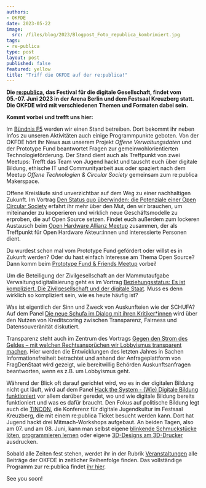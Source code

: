 ```yaml
---
authors:
- OKFDE
date: 2023-05-22
image: 
  src: /files/blog/2023/Blogpost_Foto_republica_kombrimiert.jpg
tags:
- re-publica
type: post
layout: post
published: false
featured: yellow
title: "Triff die OKFDE auf der re:publica!"
---
```


**Die [re:publica](https://re-publica.com/de), das Festival für die digitale Gesellschaft, findet vom 05.-07. Juni 2023 in der Arena Berlin und dem Festsaal Kreuzberg statt. Die OKFDE wird mit verschiedenen Themen und Formaten dabei sein.**

**Kommt vorbei und trefft uns hier:**

Im [Bündnis F5](https://buendnis-f5.de/) werden wir einen Stand betreiben. Dort bekommt ihr neben Infos zu unseren Aktivitäten auch einige Programmpunkte geboten. Von der OKFDE hört ihr News aus unserem Projekt *Offene Verwaltungsdaten* und der Prototype Fund beantwortet Fragen zur gemeinwohlorientierten Technologieförderung. Der Stand dient auch als Treffpunkt von zwei Meetups: Trefft das Team von Jugend hackt und tauscht euch über digitale Bildung, ethische IT und Communityarbeit aus oder spaziert nach dem Meetup *Offene Technologien & Circular Society* gemeinsam zum re:publica Makerspace.

Offene Kreisläufe sind unverzichtbar auf dem Weg zu einer nachhaltigen Zukunft. Im Vortrag [Den Status quo überwinden: die Potenziale einer Open Circular Society](https://re-publica.com/de/session/den-status-quo-ueberwinden-die-potenziale-einer-open-circular-society) erfahrt ihr mehr über den Mut, den wir brauchen, um miteinander zu kooperieren und wirklich neue Geschäftsmodelle zu erproben, die auf Open Source setzen. Findet euch außerdem zum lockeren Austausch beim [Open Hardware Allianz Meetup](https://re-publica.com/de/session/open-hardware-allianz-meetup) zusammen, der als Treffpunkt für Open Hardware Akteur:innen und interessierte Personen dient.

Du wurdest schon mal vom Prototype Fund gefördert oder willst es in Zukunft werden? Oder du hast einfach Interesse am Thema Open Source? Dann komm beim [Prototype Fund & Friends Meetup](https://re-publica.com/de/session/prototype-fund-friends-meetup-0) vorbei! 

Um die Beteiligung der Zivilgesellschaft an der Mammutaufgabe Verwaltungsdigitalisierung geht es im Vortrag [Beziehungsstatus: Es ist kompliziert. Die Zivilgesellschaft und der digitale Staat](https://re-publica.com/de/session/beziehungsstatus-es-ist-kompliziert-die-zivilgesellschaft-und-der-digitale-staat).  Muss es denn wirklich so kompliziert sein, wie es heute häufig ist? 

Was ist eigentlich der Sinn und Zweck von Auskunfteien wie der SCHUFA? Auf dem Panel [Die neue Schufa im Dialog mit ihren Kritiker*innen](https://re-publica.com/de/session/die-neue-schufa-im-dialog-mit-ihren-kritikerinnen-ueber-nutzen-von-kreditscoring-zwischen) wird über den Nutzen von Kreditscoring zwischen Transparenz, Fairness und Datensouveränität diskutiert. 

Transparenz steht auch im Zentrum des Vortrags [Gegen den Strom des Geldes – mit welchen Rechtsansprüchen wir Lobbyismus transparent machen](https://re-publica.com/de/session/gegen-den-strom-des-geldes-mit-welchen-rechtsanspruechen-wir-lobbyismus-transparent-machen). Hier werden die Entwicklungen des letzten Jahres in Sachen Informationsfreiheit betrachtet und anhand der Anfrageplattform von FragDenStaat wird gezeigt, wie bereitwillig Behörden Auskunftsanfragen beantworten, wenn es z.B. um Lobbyismus geht.

Während der Blick oft darauf gerichtet wird, wo es in der digitalen Bildung nicht gut läuft, wird auf dem Panel [Hack the System - (Wie) Digitale Bildung funktioniert](https://re-publica.com/de/session/hack-system-wie-digitale-bildung-funktioniert) vor allem darüber geredet, wo und wie digitale Bildung bereits funktioniert und was es dafür braucht. Den Fokus auf politische Bildung legt auch die [TINCON](https://tincon.org/), die Konferenz für digitale Jugendkultur im Festsaal Kreuzberg, die mit einem re:publica Ticket besucht werden kann. Dort hat Jugend hackt drei Mitmach-Workshops aufgebaut. An beiden Tagen, also am 07. und am 08. Juni, kann man selbst eigene [blinkende Schmuckstücke löten](https://tincon.org/session/loet-station-2/), [programmieren lernen](https://tincon.org/session/code-station/) oder eigene [3D-Designs am 3D-Drucker](https://tincon.org/session/3d-druck-station/) ausdrucken.

Sobald alle Zeiten fest stehen, werdet ihr in der Rubrik [Veranstaltungen](https://okfn.de/events/) alle Beiträge der OKFDE in zeitlicher Reihenfolge finden. Das vollständige Programm zur re:publica findet [ihr hier](https://re-publica.com/de/sessions).  

See you soon!

